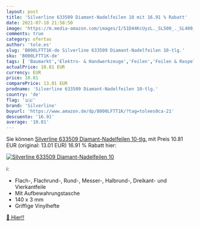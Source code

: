 ```yaml
---
layout: post
title: 'Silverline 633509 Diamant-Nadelfeilen 10 mit 16.91 % Rabatt'
date: 2021-07-10 21:58:50
image: 'https://m.media-amazon.com/images/I/51D44KcUyzL._SL500_._SL400_.jpg'
comments: true
category: ofertas
author: 'tole.es'
slug: 'B000LFTT1K-de Silverline 633509 Diamant-Nadelfeilen 10-tlg.'
sku: 'B000LFTT1K-de'
tags: [ 'Baumarkt','Elektro- & Handwerkzeuge','Feilen','Feilen & Raspeln','Handwerkzeuge','silverline', ]
actualPrice: 10.81 EUR
currency: EUR
price: 10.81
comparePrice: 13.01 EUR
prodname: 'Silverline 633509 Diamant-Nadelfeilen 10-tlg.'
country: 'de'
flag: '🇩🇪'
brand: 'Silverline'
buyurl: 'https://www.amazon.de/dp/B000LFTT1K/?tag=tolees0ca-21'
descuento: '16.91'
average: '10.81'
---
```


Sie können [Silverline 633509 Diamant-Nadelfeilen 10-tlg.](https://www.amazon.de/dp/B000LFTT1K/?tag=tolees0ca-21) mit Preis 10.81 EUR (original: 13.01 EUR) 16.91 % Rabatt hier:

[![Silverline 633509 Diamant-Nadelfeilen 10](https://m.media-amazon.com/images/I/51D44KcUyzL._SL500_._SL400_.jpg)](https://www.amazon.de/dp/B000LFTT1K/?tag=tolees0ca-21)

ℹ️:

- Flach-, Flachrund-, Rund-, Messer-, Halbrund-, Dreikant- und Vierkantfeile
- Mit Aufbewahrungstasche
- 140 x 3 mm
- Griffige Vinylhefte

[🛒 Hier!!](https://www.amazon.de/dp/B000LFTT1K/?tag=tolees0ca-21)
